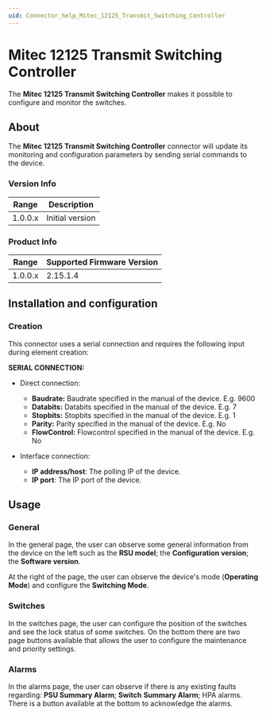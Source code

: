 ```yaml
---
uid: Connector_help_Mitec_12125_Transmit_Switching_Controller
---
```


# Mitec 12125 Transmit Switching Controller

The **Mitec 12125 Transmit Switching Controller** makes it possible to configure and monitor the switches.

## About

The **Mitec 12125 Transmit Switching Controller** connector will update its monitoring and configuration parameters by sending serial commands to the device.

### Version Info

| Range     | Description     |
|------------------|-----------------|
| 1.0.0.x          | Initial version |

### Product Info

| Range | Supported Firmware Version |
|------------------|-----------------------------|
| 1.0.0.x          | 2.15.1.4                    |

## Installation and configuration

### Creation

This connector uses a serial connection and requires the following input during element creation:

**SERIAL CONNECTION:**

- Direct connection:

  - **Baudrate:** Baudrate specified in the manual of the device. E.g. 9600
  - **Databits:** Databits specified in the manual of the device. E.g. 7
  - **Stopbits:** Stopbits specified in the manual of the device. E.g. 1
  - **Parity:** Parity specified in the manual of the device. E.g. No
  - **FlowControl:** Flowcontrol specified in the manual of the device. E.g. No

- Interface connection:

  - **IP address/host**: The polling IP of the device.
  - **IP port**: The IP port of the device.

## Usage

### General

In the general page, the user can observe some general information from the device on the left such as the **RSU model**; the **Configuration version**; the **Software version**.

At the right of the page, the user can observe the device's mode (**Operating Mode**) and configure the **Switching Mode**.

### Switches

In the switches page, the user can configure the position of the switches and see the lock status of some switches. On the bottom there are two page buttons available that allows the user to configure the maintenance and priority settings.

### Alarms

In the alarms page, the user can observe if there is any existing faults regarding: **PSU Summary Alarm**; **Switch** **Summary Alarm**; HPA alarms. There is a button available at the bottom to acknowledge the alarms.

